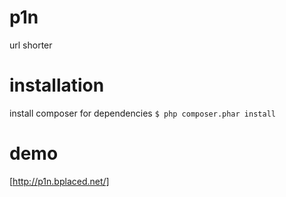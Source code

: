 # p1n
url shorter


# installation
install composer for dependencies
`$ php composer.phar install`

# demo
[http://p1n.bplaced.net/]


